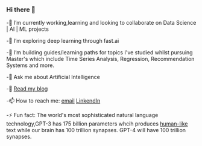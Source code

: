 ### Hi there 👋

<!--
**MoronSlayer/MoronSlayer** is a ✨ _special_ ✨ repository because its `README.md` (this file) appears on your GitHub profile.

Here are some ideas to get you started:

- 🔭 I’m currently working on ...
- 🌱 I’m currently learning ...
- 👯 I’m looking to collaborate on ...
- 🤔 I’m looking for help with ...
- 💬 Ask me about ...
- 📫 How to reach me: ...
- 😄 Pronouns: ...
- ⚡ Fun fact: ...
-->

-🔭 I’m currently working,learning and looking to collaborate on Data Science | AI | ML projects

-🌱 I’m exploring deep learning through fast.ai  

-👯 I’m building guides/learning paths for topics I've studied whilst pursuing Master's which include Time Series Analysis, Regression, Recommendation Systems and more.

-💬 Ask me about Artificial Intelligence 

-📘 [Read my blog](https://medium.com/@ritesh.panditi98)

-📫 How to reach me: 
                    [email](panditiall@gmail.com)
                    [LinkendIn](https://www.linkedin.com/in/ritesh-980/)
                    
              
-⚡ Fun fact: The world's most sophisticated natural language technology,GPT-3 has 175 billion parameters whcih produces                                                                       [human-like](https://www.theverge.com/2020/8/16/21371049/gpt3-hacker-news-ai-blog) text while our brain has 100 trillion synapses. GPT-4 will have 100 trillion synapses.
